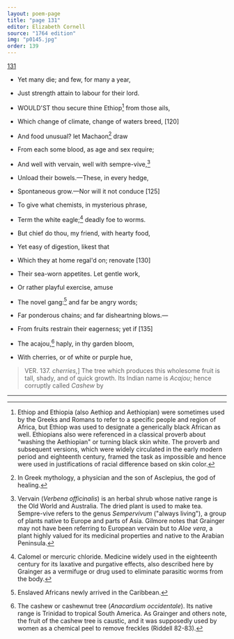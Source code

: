 ```yaml
---
layout: poem-page
title: "page 131"
editor: Elizabeth Cornell
source: "1764 edition"
img: "p0145.jpg"
order: 139
---
```



[131]({{site.baseurl}}/images/{{page.img}})

- Yet many die; and few, for many a year,
- Just strength attain to labour for their lord.

- WOULD'ST thou secure thine Ethiop[^f131n1] from those ails,
- Which change of climate, change of waters breed, [120]
- And food unusual? let Machaon[^f131n2] draw
- From each some blood, as age and sex require;
- And well with vervain, well with sempre-vive,[^f131n3]
- Unload their bowels.—These, in every hedge,
- Spontaneous grow.—Nor will it not conduce [125]
- To give what chemists, in mysterious phrase,
- Term the white eagle;[^f131n4] deadly foe to worms.
- But chief do thou, my friend, with hearty food,
- Yet easy of digestion, likest that
- Which they at home regal'd on; renovate [130]
- Their sea-worn appetites. Let gentle work,
- Or rather playful exercise, amuse
- The novel gang:[^f131n5] and far be angry words;
- Far ponderous chains; and far disheartning blows.—
- From fruits restrain their eagerness; yet if [135]
- The acajou,[^f131n6] haply, in thy garden bloom,
- With cherries, or of white or purple hue,

> VER. 137. *cherries,*\] The tree which produces this wholesome fruit is tall, shady, and of quick growth. Its Indian name is *Acajou*; hence corruptly called *Cashew* by 

[^f131n1]: Ethiop and Ethiopia (also Aethiop and Aethiopian) were sometimes used by the Greeks and Romans to refer to a specific people and region of Africa, but Ethiop was used to designate a generically black African as well. Ethiopians also were referenced in a classical proverb about "washing the Aethiopian" or turning black skin white. The proverb and subsequent versions, which were widely circulated in the early modern period and eighteenth century, framed the task as impossible and hence were used in justifications of racial difference based on skin color.

[^f131n2]: In Greek mythology, a physician and the son of Asclepius, the god of healing. 

[^f131n3]: Vervain (*Verbena officinalis*) is an herbal shrub whose native range is the Old World and Australia. The dried plant is used to make tea. Sempre-vive refers to the genus *Sempervivum* ("always living"), a group of plants native to Europe and parts of Asia. Gilmore notes that Grainger may not have been referring to European vervain but to *Aloe vera*, a plant highly valued for its medicinal properties and native to the Arabian Peninsula.  

[^f131n4]: Calomel or mercuric chloride. Medicine widely used in the eighteenth century for its laxative and purgative effects, also described here by Grainger as a vermifuge or drug used to eliminate parasitic worms from the body.

[^f131n5]: Enslaved Africans newly arrived in the Caribbean.  

[^f131n6]: The cashew or cashewnut tree (*Anacardium occidentale*). Its native range is Trinidad to tropical South America. As Grainger and others note, the fruit of the cashew tree is caustic, and it was supposedly used by women as a chemical peel to remove freckles (Riddell 82-83).  

---
